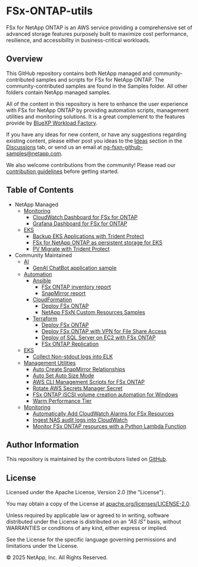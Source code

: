 # FSx-ONTAP-utils

FSx for NetApp ONTAP is an AWS service providing a comprehensive set of advanced storage features purposely
built to maximize cost performance, resilience, and accessibility in business-critical workloads.

## Overview

This GitHub repository contains both NetApp managed and community-contributed samples and scripts for FSx for NetApp ONTAP.
The community-contributed samples are found in the Samples folder. All other folders contain NetApp managed samples.

All of the content in this repository is here to enhance the user experience with FSx for NetApp ONTAP by providing
automation scripts, management utilities and monitoring solutions. It is a great complement to the features provide by
[BlueXP Workload Factory](https://console.workloads.netapp.com).

If you have any ideas for new content, or have any suggestions regarding existing content, please either post you ideas to the
[Ideas](https://github.com/NetApp/FSx-ONTAP-samples-scripts/discussions/categories/ideas) section in the
[Discussions](https://github.com/NetApp/FSx-ONTAP-samples-scripts/discussions) tab, or send us an email at
[ng-fsxn-github-samples@netapp.com](mailto:ng-fsxn-github-samples@netapp.com).

We also welcome contributions from the community! Please read our [contribution guidelines](CONTRIBUTING.md) before getting started.

## Table of Contents

* NetApp Managed
    * [Monitoring](/Monitoring)
        * [CloudWatch Dashboard for FSx for ONTAP](/Monitoring/CloudWatch-FSx)
        * [Grafana Dashboard for FSx for ONTAP](/Monitoring/Grafana-FSx)
    * [EKS](/EKS)
        * [Backup EKS Applications with Trident Protect](/EKS/Backup-EKS-Applications-with-Trident-Protect)
        * [FSx for NetApp ONTAP as persistent storage for EKS](/EKS/FSxN-as-PVC-for-EKS)
        * [PV Migrate with Trident Protect](/EKS/PV-Migrate-with-Trident-Protect)
* Community Maintained
    * [AI](/Samples/AI)
        * [GenAI ChatBot application sample](/Samples/AI/GenAI-ChatBot-application-sample)
    * [Automation](/Samples/Automation)
        * [Ansible](/Samples/Automation/Ansible)
            * [FSx ONTAP inventory report](/Samples/Automation/Ansible/FSxN-Inventory-report)
            * [SnapMirror report](/Samples/Automation/Ansible/SnapMirror-Report)
        * [CloudFormation](/Samples/CloudFormation)
            * [Deploy FSx ONTAP](/Samples/CloudFormation/Deploy-FSx-ONTAP)
            * [NetApp FSxN Custom Resources Samples](/Samples/CloudFormation/NetApp-FSxN-Custom-Resources-Samples)
        * [Terraform](/Samples/Terraform)
            * [Deploy FSx ONTAP](/Samples/Terraform/Deploy-FSx-ONTAP)
            * [Deploy FSx ONTAP with VPN for File Share Access](/Samples/Terraform/Deploy-FSx-ONTAP-Fileshare-Access)
            * [Deploy of SQL Server on EC2 with FSx ONTAP](/Samples/Terraform/Deploy-FSx-ONTAP-SQL-Server)
            * [FSx ONTAP Replication](/Samples/Terraform/FSx-ONTAP-Replicate)
    * [EKS](/Samples/EKS)
        * [Collect Non-stdout logs into ELK](/Samples/EKS/EKS-logs-to-ELK)
    * [Management Utilities](/Samples/Management-Utilities)
        * [Auto Create SnapMirror Relationships](/Samples/Management-Utilities/Auto-Create-SM-Relationships)
        * [Auto Set Auto Size Mode](/Samples/Management-Utilities/Auto-Set-Auto-Size-Mode)
        * [AWS CLI Management Scripts for FSx ONTAP](/Samples/Management-Utilities/FSx-ONTAP-AWS-CLI-Scripts)
        * [Rotate AWS Secrets Manager Secret](/Samples/Management-Utilities/FSx-ONTAP-Rotate-Secret)
        * [FSx ONTAP iSCSI volume creation automation for Windows](/Samples/Management-Utilities/iSCSI-Vol-Create-and-Mount)
        * [Warm Performance Tier](/Samples/Management-Utilities/Warm-Performance-Tier)
    * [Monitoring](/Samples/Monitoring)
        * [Automatically Add CloudWatch Alarms for FSx Resources](/Samples/Monitoring/Auto-Add-CloudWatch-Alarms)
        * [Ingest NAS audit logs into CloudWatch](/Samples/Monitoring/Ingest-NAS-Audit-Logs-into-CloudWatch)
        * [Monitor FSx ONTAP resources with a Python Lambda Function](/Samples/Monitoring/Monitor-FSx-ONTAP-Services)

## Author Information

This repository is maintained by the contributors listed on [GitHub](https://github.com/NetApp/FSx-ONTAP-utils/graphs/contributors).

## License

Licensed under the Apache License, Version 2.0 (the "License").

You may obtain a copy of the License at [apache.org/licenses/LICENSE-2.0](http://www.apache.org/licenses/LICENSE-2.0).

Unless required by applicable law or agreed to in writing, software distributed under the License
is distributed on an _"AS IS"_ basis, without WARRANTIES or conditions of any kind, either express or implied.

See the License for the specific language governing permissions and limitations under the License.

© 2025 NetApp, Inc. All Rights Reserved.
